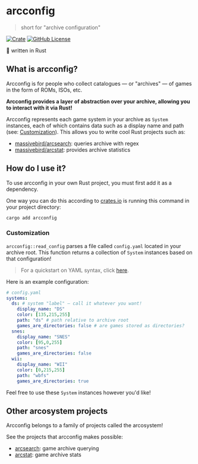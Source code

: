 # arcconfig

> short for "archive configuration"

[![Crate](https://img.shields.io/crates/v/arcconfig)](https://crates.io/crates/arcconfig)
[![GitHub License](https://img.shields.io/github/license/massivebird/arcconfig?color=blue)](https://github.com/massivebird/arcconfig/blob/main/LICENSE)

🦀 written in Rust

## What is arcconfig?

Arcconfig is for people who collect catalogues — or "archives" — of games in the form of ROMs, ISOs, etc.

__Arcconfig provides a layer of abstraction over your archive, allowing you to interact with it via Rust!__

Arcconfig represents each game system in your archive as `System` instances, each of which contains data such as a display name and path (see: [Customization](#Customization)). This allows you to write cool Rust projects such as:

+ [massivebird/arcsearch](https://github.com/massivebird/arcsearch): queries archive with regex
+ [massivebird/arcstat](https://github.com/massivebird/arcstat): provides archive statistics

## How do I use it?

To use arcconfig in your own Rust project, you must first add it as a dependency.

One way you can do this according to [crates.io](https://crates.io/crates/arcconfig) is running this command in your project directory:

```bash
cargo add arcconfig
```

<h3 id="Customization">Customization</h3>

`arcconfig::read_config` parses a file called `config.yaml` located in your archive root. This function returns a collection of `System` instances based on that configuration!

> For a quickstart on YAML syntax, click [here](https://docs.ansible.com/ansible/latest/reference_appendices/YAMLSyntax.html).

Here is an example configuration:

```yaml
# config.yaml
systems:
  ds: # system "label" — call it whatever you want!
    display_name: "DS"
    color: [135,215,255]
    path: "ds" # path relative to archive root
    games_are_directories: false # are games stored as directories?
  snes:
    display_name: "SNES"
    color: [95,0,255]
    path: "snes"
    games_are_directories: false
  wii:
    display_name: "WII"
    color: [0,215,255]
    path: "wbfs"
    games_are_directories: true
```

Feel free to use these `System` instances however you'd like!

## Other arcosystem projects

Arcconfig belongs to a family of projects called the arcosystem!

See the projects that arcconfig makes possible:

+ [arcsearch](https://github.com/massivebird/arcsearch): game archive querying
+ [arcstat](https://github.com/massivebird/arcstat): game archive stats
